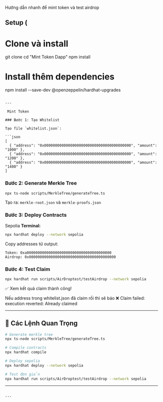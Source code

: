 Hướng dẫn nhanh để mint token và test airdrop


## Setup (

# Clone và install
git clone <repo>
cd "Mint Token Dapp"
npm install

# Install thêm dependencies
npm install --save-dev @openzeppelin/hardhat-upgrades
```

---

 Mint Token

### Bước 1: Tạo Whitelist 

Tạo file `whitelist.json`:

```json
[
  { "address": "0x0000000000000000000000000000000000000000", "amount": "1000" },
  { "address": "0x0000000000000000000000000000000000000000", "amount": "1200" },
  { "address": "0x0000000000000000000000000000000000000000", "amount": "1400" }
]
```

### Bước 2: Generate Merkle Tree 

```bash
npx ts-node scripts/MerkleTree/generateTree.ts
```
Tạo ra: `merkle-root.json` và `merkle-proofs.json`

### Bước 3: Deploy Contracts


Sepolia
**Terminal:**
```bash
npx hardhat deploy --network sepolia
```
Copy addresses từ output:
```
Token: 0xa000000000000000000000000000000000000000
Airdrop: 0x0000000000000000000000000000000000000000
```

### Bước 4: Test Claim 

```bash
npx hardhat run scripts/AirDroptest/testAirdrop --network sepolia
```

✅ Xem kết quả claim thành công!

Nếu address trong whitelist.json đã claim rồi thì sẽ báo ❌ Claim failed: execution reverted: Already claimed

---

## 🎯 Các Lệnh Quan Trọng

```bash
# Generate merkle tree
npx ts-node scripts/MerkleTree/generateTree.ts

# Compile contracts
npx hardhat compile

# Deploy sepolia
npx hardhat deploy --network sepolia

# Test đơn giản
npx hardhat run scripts/AirDroptest/testAirdrop --network sepolia

```

---





```

---

